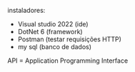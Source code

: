 instaladores: 
- Visual studio 2022 (ide)
- DotNet 6 (framework)
- Postman (testar requisições HTTP)
- my sql (banco de dados)


API = Application Programming Interface
